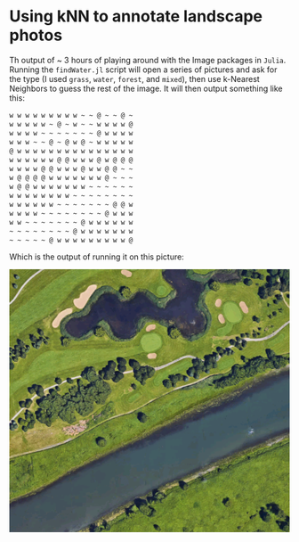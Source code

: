 # Using kNN to annotate landscape photos

Th output of ~ 3 hours of playing around with the Image packages in `Julia`.
Running the `findWater.jl` script will open a series of pictures and ask for the
type (I used `grass`, `water`, `forest`, and `mixed`), then use k-Nearest
Neighbors to guess the rest of the image. It will then output something like
this:

~~~ raw
w w w w w w w w w ~ ~ @ ~ ~ @ ~
w w w w w ~ @ ~ w ~ ~ w w w w @
w w w w ~ ~ ~ ~ ~ ~ ~ @ w w w w
w w w ~ ~ @ ~ @ w @ ~ w w w w w
@ w w w w w w w w w w w w w w w
w w w w w w @ @ w w w @ w @ @ @
w w w w @ @ w w w @ w w @ @ ~ ~
w @ @ @ @ w w w w w w w @ ~ ~ ~
w @ @ w w w w w w w ~ ~ ~ ~ ~ ~
w w w w w w w w ~ ~ ~ ~ ~ ~ ~ ~
w w w w w w ~ ~ ~ ~ ~ ~ ~ @ @ w
w w w w ~ ~ ~ ~ ~ ~ ~ ~ @ w w w
w w ~ ~ ~ ~ ~ ~ ~ @ w w w w w w
~ ~ ~ ~ ~ ~ ~ ~ @ w w w w w w w
~ ~ ~ ~ ~ @ w w w w w w w w w @
~~~

Which is the output of running it on this picture:

![img/t1.png](img/t1.png)
